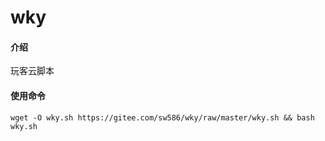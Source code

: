 # wky

#### 介绍
玩客云脚本

#### 使用命令


`wget -O wky.sh https://gitee.com/sw586/wky/raw/master/wky.sh && bash wky.sh`


